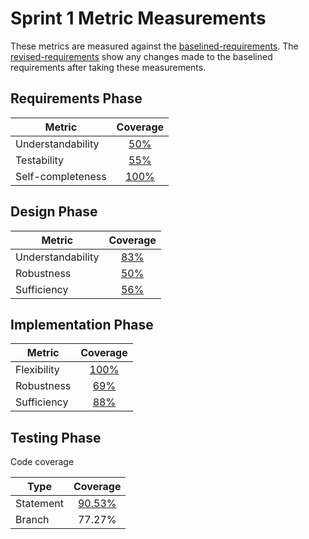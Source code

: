 # Sprint 1 Metric Measurements

These metrics are measured against the [baselined-requirements](./baselined-requirements.md). The [revised-requirements](./revised-requirements.md) show any changes made to the baselined requirements after taking these measurements.


## Requirements Phase

Metric | Coverage
--- | :---:
Understandability | [50%](./requirements-understandability-measurements.md)
Testability | [55%](./requirements-testability-measurements.md)
Self-completeness | [100%](./requirements-self-completeness-measurements.md)


## Design Phase

Metric | Coverage
--- | :---:
Understandability | [83%](./design-understandability-measurements.md)
Robustness | [50%](./design-robustness-measurements.md)
Sufficiency | [56%](./design-sufficiency-measurements.md)


## Implementation Phase

Metric | Coverage
--- | :---:
Flexibility | [100%](./implementation-flexibility-measurements.md) 
Robustness | [69%](./implementation-robustness-measurements.md)
Sufficiency | [88%](./implementation-sufficiency-measurements.md)


## Testing Phase

Code coverage

Type | Coverage
--- | :---:
Statement | [90.53%](https://coveralls.io/builds/8867474)
Branch | 77.27%